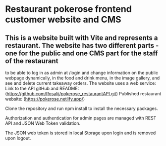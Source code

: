 # Restaurant pokerose frontend customer website and CMS
## This is a website built with Vite and represents a restaurant. The website has two different parts - one for the public and one CMS part for the staff of the restaurant
to be able to log in as admin at /login and change information on the public webpage dynamically, in the food and drink menu, in the image gallery, and see and delete current takeaway orders.
The website uses a web service: 
Link to the API gitHub and README: (https://github.com/Rosalij/pokerose_restaurantAPI.git)
Published restaurant website: (https://pokerose.netlify.app/)

Clone the repository and run npm install to install the necessary packages. 

Authorization and authentication for admin pages are managed with REST API and JSON Web Token validation.

The JSON web token is stored in local Storage upon login and is removed upon logout.
